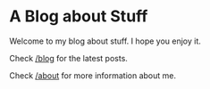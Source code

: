 # A Blog about Stuff

Welcome to my blog about stuff. I hope you enjoy it.

Check [/blog](/blog) for the latest posts.

Check [/about](/about) for more information about me.

